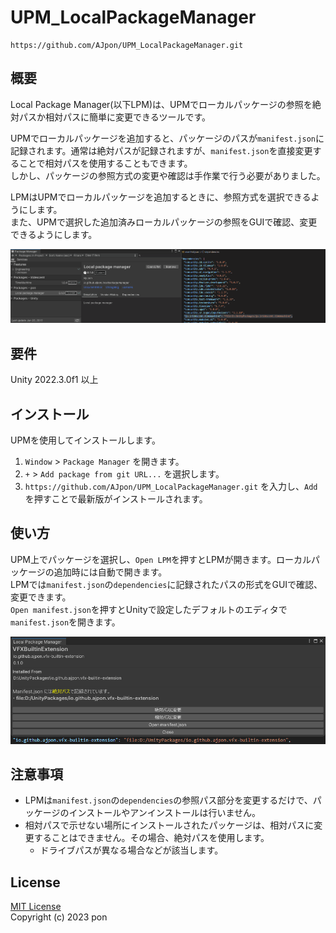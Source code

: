# UPM_LocalPackageManager
```
https://github.com/AJpon/UPM_LocalPackageManager.git
```
## 概要
Local Package Manager(以下LPM)は、UPMでローカルパッケージの参照を絶対パスか相対パスに簡単に変更できるツールです。

UPMでローカルパッケージを追加すると、パッケージのパスが`manifest.json`に記録されます。通常は絶対パスが記録されますが、`manifest.json`を直接変更することで相対パスを使用することもできます。  
しかし、パッケージの参照方式の変更や確認は手作業で行う必要がありました。

LPMはUPMでローカルパッケージを追加するときに、参照方式を選択できるようにします。  
また、UPMで選択した追加済みローカルパッケージの参照をGUIで確認、変更できるようにします。

![image](./Imgs/overview.gif)

## 要件
Unity 2022.3.0f1 以上

## インストール
UPMを使用してインストールします。
1. `Window` > `Package Manager` を開きます。
2. `+` > `Add package from git URL...` を選択します。
3. ```https://github.com/AJpon/UPM_LocalPackageManager.git``` を入力し、`Add` を押すことで最新版がインストールされます。

## 使い方
UPM上でパッケージを選択し、`Open LPM`を押すとLPMが開きます。ローカルパッケージの追加時には自動で開きます。  
LPMでは`manifest.json`の`dependencies`に記録されたパスの形式をGUIで確認、変更できます。  
`Open manifest.json`を押すとUnityで設定したデフォルトのエディタで`manifest.json`を開きます。

![image](./Imgs/lpm.gif)

## 注意事項
- LPMは`manifest.json`の`dependencies`の参照パス部分を変更するだけで、パッケージのインストールやアンインストールは行いません。
- 相対パスで示せない場所にインストールされたパッケージは、相対パスに変更することはできません。その場合、絶対パスを使用します。
    - ドライブパスが異なる場合などが該当します。

## License
[MIT License](./LICENSE.md)  
Copyright (c) 2023 pon
